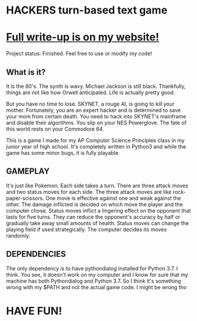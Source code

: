 # HACKERS turn-based text game
# [Full write-up is on my website!](https://iamericmin.github.io/hackersgame.html)

Project status: Finished. Feel free to use or modify my code!

## What is it?
It is the 80's. The synth is wavy. Michael Jackson is still black. Thankfully, things are not like how Orwell anticipated. Life is actually pretty good.

But you have no time to lose. SKYNET, a rouge AI, is going to kill your mother. Fortunately, you are an expert hacker and is determined to save your mom from certain death. You need to hack into SKYNET's mainframe and disable their algorithms. You slip on your NES Powerglove. The fate of this world rests on your Commodore 64.

This is a game I made for my AP Computer Science Principles class in my junior year of high school. It's completely written in Python3 and while the game has some minor bugs, it is fully playable.

## GAMEPLAY
It's just like Pokemon. Each side takes a turn. There are three attack moves and two status moves for each side. The three attack moves are like rock-paper-scissors. One move is effective against one and weak against the other. The damage inflicted is decided on which move the player and the computer chose. Status moves inflict a lingering effect on the opponent that lasts for five turns. They can reduce the opponent's accuracy by half or gradually take away small amounts of health. Status moves can change the playing field if used strategically. The computer decides its moves randomly.

## DEPENDENCIES
The only dependency is to have pythondialog installed for Python 3.7. I think. You see, it doesn't work on my computer and I know for sure that my machine has both Pythondialog and Python 3.7. So I think it's something wrong with my $PATH and not the actual game code. I might be wrong tho

# HAVE FUN!
